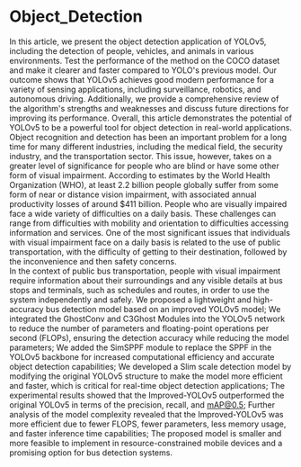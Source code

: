 # Object_Detection
In this article, we present the object detection application of YOLOv5, including the detection of people, vehicles, and animals in various environments. Test the performance of the method on the COCO dataset and make it clearer and faster compared to YOLO's previous model. 
Our outcome shows that YOLOv5 achieves good modern performance for a variety of sensing applications, including surveillance, robotics, and autonomous driving. Additionally, we provide a comprehensive review of the algorithm's strengths and weaknesses and discuss future directions for improving its performance. Overall, this article demonstrates the potential of YOLOv5 to be a powerful tool for object detection in real-world applications.
Object recognition and detection has been an important problem for a long time for many different industries, including the medical field, the security industry, and the transportation sector. This issue, however, takes on a greater level of significance for people who are blind or have some other form of visual impairment.
According to estimates by the World Health Organization (WHO), at least 2.2 billion people globally suffer from some form of near or distance vision impairment, with associated annual productivity losses of around $411 billion. 
People who are visually impaired face a wide variety of difficulties on a daily basis. These challenges can range from difficulties with mobility and orientation to difficulties accessing information and services. 
One of the most significant issues that individuals with visual impairment face on a daily basis is related to the use of public transportation, with the difficulty of getting to their destination, followed by the inconvenience and then safety concerns.   
In the context of public bus transportation, people with visual impairment require information about their surroundings and any visible details at bus stops and terminals, such as schedules and routes, in order to use the system independently and safely.
We proposed a lightweight and high-accuracy bus detection model based on an improved YOLOv5 model; 
We integrated the GhostConv and C3Ghost Modules into the YOLOv5 network to reduce the number of parameters and floating-point operations per second (FLOPs), ensuring the detection accuracy while reducing the model parameters;
We added the SimSPPF module to replace the SPPF in the YOLOv5 backbone for increased computational efficiency and accurate object detection capabilities; 
We developed a Slim scale detection model by modifying the original YOLOv5 structure to make the model more efficient and faster, which is critical for real-time object detection applications;
The experimental results showed that the Improved-YOLOv5 outperformed the original YOLOv5 in terms of the precision, recall, and mAP@0.5;
Further analysis of the model complexity revealed that the Improved-YOLOv5 was more efficient due to fewer FLOPS, fewer parameters, less memory usage, and faster inference time capabilities; 
The proposed model is smaller and more feasible to implement in resource-constrained mobile devices and a promising option for bus detection systems.
